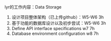 lyr的工作内容：Data Storage 
1.	设计项目整体架构（已上传github）：W5-W6 3h
2.	基于功能的数据库设计以及初步尝试：W5-W6 3h
3.  Define API interface specifications	w7	7h
4.  Database environment configuration	w8	7h

